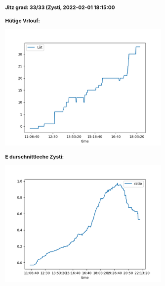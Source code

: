 ### Jitz grad: 33/33 (Zysti, 2022-02-01 18:15:00

### Hütige Vrlouf:
![Graph](Today.png)

### E durschnittleche Zysti:
![Graph](Zysti.png)
